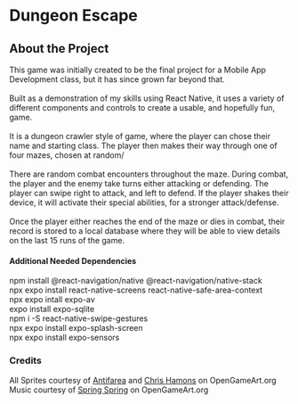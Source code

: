 # Dungeon Escape

## About the Project
This game was initially created to be the final project for a Mobile App Development class, but it has since grown far beyond that.</br></br>
Built as a demonstration of my skills using React Native, it uses a variety of different components and controls to create a usable, and hopefully fun, game.</br></br>
It is a dungeon crawler style of game, where the player can chose their name and starting class. The player then makes their way through one of four mazes, chosen at random/</br></br>
There are random combat encounters throughout the maze. During combat, the player and the enemy take turns either attacking or defending. The player can swipe right to attack, and left to defend. If the player shakes their device, it will activate their special abilities, for a stronger attack/defense.</br></br>
Once the player either reaches the end of the maze or dies in combat, their record is stored to a local database where they will be able to view details on the last 15 runs of the game.

#### Additional Needed Dependencies
npm install @react-navigation/native @react-navigation/native-stack</br>
npx expo install react-native-screens react-native-safe-area-context</br>
npx expo intall expo-av</br>
expo install expo-sqlite</br>
npm i -S react-native-swipe-gestures</br>
npx expo install expo-splash-screen</br>
npx expo install expo-sensors</br>
### Credits
All Sprites courtesy of <a href="https://opengameart.org/content/twelve-16x18-rpg-sprites-plus-base">Antifarea</a> and <a href="https://opengameart.org/content/dungeon-crawl-32x32-tiles">Chris Hamons</a> on OpenGameArt.org</br>
Music courtesy of <a href="https://opengameart.org/content/jay-the-doggo-music">Spring Spring</a> on OpenGameArt.org</br>